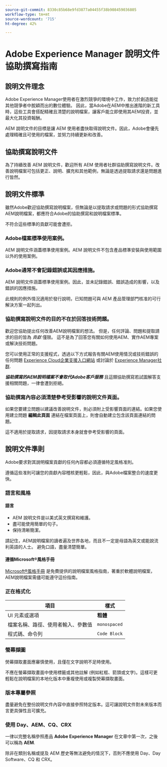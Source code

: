 ```yaml
---
source-git-commit: 8330c85b68e9fd3877a04455f38b908459036805
workflow-type: tm+mt
source-wordcount: '715'
ht-degree: 42%

---
```

# Adobe Experience Manager 說明文件協助撰寫指南

## 說明文件理念

Adobe Experience Manager使用者在激烈競爭的環境中工作，致力於創造能從其他競爭者中脫穎而出的數位體驗。 因此，當Adobe在AEM中推出進階的新工具時，這些工具會搭配精確且清楚的說明檔案，讓客戶能立即使用其AEM投資，並最大化其投資報酬。

AEM 說明文件的目標是讓 AEM 使用者盡快取得說明文件。因此，Adobe會優先處理精確且可使用的檔案，並努力持續更新和改善。

## 協助撰寫說明文件

為了持續改善 AEM 說明文件，歡迎所有 AEM 使用者社群協助撰寫說明文件。改善說明檔案可包括更正、說明、擴充和其他範例，無論是透過提取請求還是問題進行皆然。

## 說明文件標準

雖然Adobe歡迎協助撰寫說明檔案，但無論是以提取請求或問題的形式協助撰寫AEM說明檔案，都應符合Adobe的協助撰寫和說明檔案標準。

不符合這些標準的貢獻可能會遭拒。

### Adobe檔案標準使用案例。

AEM 說明文件涵蓋標準使用案例。AEM 說明文件不包含產品標準安裝與使用範圍以外的使用案例。

### Adobe通常不會記錄錯誤或其因應措施。

AEM 說明文件涵蓋標準使用案例。因此，並未記錄錯誤、錯誤造成的影響，以及錯誤的因應措施。

此規則的例外情況適用於發行說明，已知問題可與 AEM 產品管理部門核准的可行解決方案一起列出。

### 協助撰寫說明文件的目的不在於回答技術問題。

歡迎您協助提出任何改善AEM說明檔案的想法。 但是，任何評論、問題和提取請求的目的皆為 *貢獻* 僅限。 這不是為了回答您有關如何使用AEM、實作AEM專案或解決技術問題。

您可以使用正常的支援程式，透過以下方式報告有關AEM使用情況或技術錯誤的任何問題 [Experience Cloud企業支援入口網站](https://experienceleague.adobe.com/?support-solution=General#support) 或討論於 [Experience Manager社群](https://experienceleaguecommunities.adobe.com/t5/adobe-experience-manager/ct-p/adobe-experience-manager-community).

***協助撰寫的AEM說明檔案不會取代Adobe客戶服務*** 且這類協助撰寫若試圖解答支援相關問題，一律會遭到拒絕。

### 協助撰寫內容必須清楚參考受影響的說明文件頁面。

如果您要建立問題以建議改善說明文件，則必須附上受影響頁面的連結。如果您使用建立問題 **編輯此頁面** 連結在檔案頁面上，則會自動建立包含該頁面連結的問題。

這不適用於提取請求，因提取請求本身就會參考受影響的頁面。

## 說明文件準則

Adobe要求對其說明檔案貢獻的任何內容都必須遵循特定風格准則。

遵循這些准則可讓您的貢獻內容稽核更輕鬆，因此，與Adobe檔案整合的速度更快。

### 語言和風格

#### 語言

* AEM 說明文件是以美式英文撰寫和維護。
* 盡可能使用簡單的句子。
* 保持清晰簡潔。

請記住，AEM說明檔案的讀者遍及世界各地，而且不一定是母語為英文或能說流利英語的人士。 避免口語，盡量清楚簡單。

#### 遵循Microsoft®風格手冊

[Microsoft®風格手冊](https://learn.microsoft.com/en-us/style-guide/welcome/) 是免費提供的說明檔案風格指南，著重於軟體說明檔案，AEM說明檔案需儘可能遵守這份指南。

### 正在格式化

| 項目 | 樣式 |
|---|---|
| UI 元素或選項 | **粗體** |
| 檔案名稱、路徑、使用者輸入、參數值 | `monospaced` |
| 程式碼、命令列 | ```Code Block``` |

### 螢幕擷圖

熒幕擷取畫面應審慎使用，且僅在文字說明不足時使用。

不應在螢幕擷取畫面中使用標籤或其他註解 (例如紅框、箭頭或文字)。這樣可更輕鬆在說明檔案的本地化版本中重複使用或複製熒幕擷取畫面。

### 版本專屬參照

盡量避免在整份說明文件內容中直接參照特定版本。這可讓說明文件對未來版本而言更具彈性且可擴充。

### 使用 Day、AEM、CQ、CRX

一律以完整名稱參照產品 **Adobe Experience Manager** 在文章中第一次，之後可以稱為 **AEM**.

除非在類別名稱或提及 AEM 歷史等無法避免的情況下，否則不應使用 Day、Day Software、CQ 和 CRX。